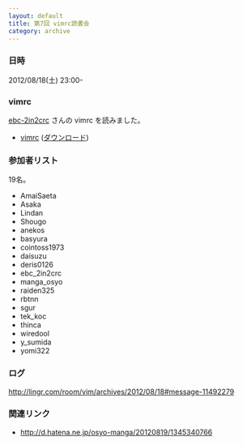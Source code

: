 ```yaml
---
layout: default
title: 第7回 vimrc読書会
category: archive
---
```


### 日時
2012/08/18(土) 23:00-

### vimrc
[ebc-2in2crc](https://github.com/ebc-2in2crc) さんの vimrc を読みました。

- [vimrc](https://github.com/ebc-2in2crc/vimrc/blob/f1ed88bf0d3668ebf8d702def40625d435f545cd/_vimrc) ([ダウンロード](https://raw.github.com/ebc-2in2crc/vimrc/f1ed88bf0d3668ebf8d702def40625d435f545cd/_vimrc))

### 参加者リスト

19名。

- AmaiSaeta
- Asaka
- Lindan
- Shougo
- anekos
- basyura
- cointoss1973
- daisuzu
- deris0126
- ebc_2in2crc
- manga_osyo
- raiden325
- rbtnn
- sgur
- tek_koc
- thinca
- wiredool
- y_sumida
- yomi322


### ログ
<http://lingr.com/room/vim/archives/2012/08/18#message-11492279>

### 関連リンク
- <http://d.hatena.ne.jp/osyo-manga/20120819/1345340766>

